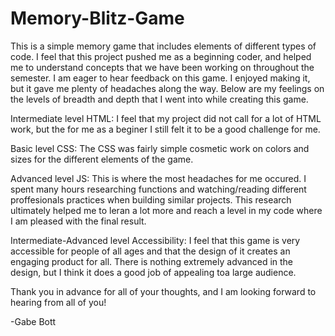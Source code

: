 # Memory-Blitz-Game

This is a simple memory game that includes elements of different types of code. I feel that this project pushed me as a beginning coder, and 
helped me to understand concepts that we have been working on throughout the semester. I am eager to hear feedback on this game. I enjoyed
making it, but it gave me plenty of headaches along the way. Below are my feelings on the levels of breadth and depth that I went into while
creating this game.

Intermediate level HTML: I feel that my project did not call for a lot of HTML work, but the for me as a beginer I still felt it to be a
good challenge for me.

Basic level CSS: The CSS was fairly simple cosmetic work on colors and sizes for the different elements of the game.

Advanced level JS: This is where the most headaches for me occured. I spent many hours researching functions and watching/reading different
proffesionals practices when building similar projects. This research ultimately helped me to leran a lot more and reach a level in my code
where I am pleased with the final result.

Intermediate-Advanced level Accessibility: I feel that this game is very accessible for people of all ages and that the design of it creates 
an engaging product for all. There is nothing extremely advanced in the design, but I think it does a good job of appealing toa large audience.

Thank you in advance for all of your thoughts, and I am looking forward to hearing from all of you!

-Gabe Bott
